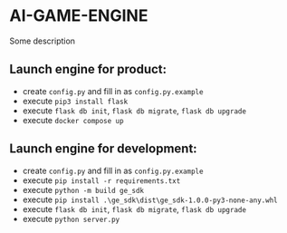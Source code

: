 # AI-GAME-ENGINE
Some description

## Launch engine for product:
- create `config.py` and fill in as `config.py.example`
- execute `pip3 install flask`
- execute `flask db init`, `flask db migrate`, `flask db upgrade`
- execute `docker compose up`

## Launch engine for development:
- create `config.py` and fill in as `config.py.example`
- execute `pip install -r requirements.txt`
- execute `python -m build ge_sdk`
- execute `pip install .\ge_sdk\dist\ge_sdk-1.0.0-py3-none-any.whl`
- execute `flask db init`, `flask db migrate`, `flask db upgrade`
- execute `python server.py`